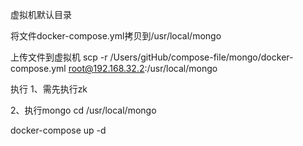虚拟机默认目录

将文件docker-compose.yml拷贝到/usr/local/mongo

上传文件到虚拟机
scp -r /Users/gitHub/compose-file/mongo/docker-compose.yml root@192.168.32.2:/usr/local/mongo

执行
1、需先执行zk

2、执行mongo
cd /usr/local/mongo

docker-compose up -d

